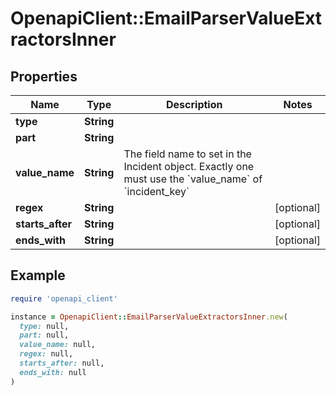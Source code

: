 # OpenapiClient::EmailParserValueExtractorsInner

## Properties

| Name | Type | Description | Notes |
| ---- | ---- | ----------- | ----- |
| **type** | **String** |  |  |
| **part** | **String** |  |  |
| **value_name** | **String** | The field name to set in the Incident object. Exactly one must use the &#x60;value_name&#x60; of &#x60;incident_key&#x60; |  |
| **regex** | **String** |  | [optional] |
| **starts_after** | **String** |  | [optional] |
| **ends_with** | **String** |  | [optional] |

## Example

```ruby
require 'openapi_client'

instance = OpenapiClient::EmailParserValueExtractorsInner.new(
  type: null,
  part: null,
  value_name: null,
  regex: null,
  starts_after: null,
  ends_with: null
)
```

